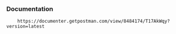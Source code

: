 ### Documentation

```
    https://documenter.getpostman.com/view/8484174/T17AkWqy?version=latest
```
